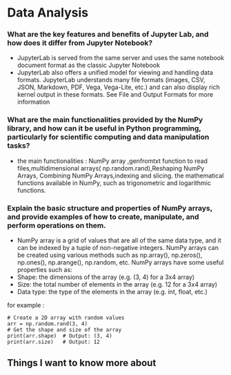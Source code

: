 # Data Analysis 

### What are the key features and benefits of Jupyter Lab, and how does it differ from Jupyter Notebook?
- JupyterLab is served from the same server and uses the same notebook document format as the classic Jupyter Notebook
- JupyterLab also offers a unified model for viewing and handling data formats. JupyterLab understands many file formats (images, CSV, JSON, Markdown, PDF, Vega, Vega-Lite, etc.) and can also display rich kernel output in these formats. See File and Output Formats for more information

### What are the main functionalities provided by the NumPy library, and how can it be useful in Python programming, particularly for scientific computing and data manipulation tasks?
 - the main functionalities : NumPy array ,genfromtxt function to read files,multidimensional arrays( np.random.rand),Reshaping NumPy Arrays, Combining NumPy Arrays,indexing and slicing. the mathematical functions available in NumPy, such as trigonometric and logarithmic functions.



### Explain the basic structure and properties of NumPy arrays, and provide examples of how to create, manipulate, and perform operations on them.
 - NumPy array is a grid of values that are all of the same data type, and it can be indexed by a tuple of non-negative integers. NumPy arrays can be created using various methods such as np.array(), np.zeros(), np.ones(), np.arange(), np.random, etc. NumPy arrays have some useful properties such as:
- Shape: the dimensions of the array (e.g. (3, 4) for a 3x4 array)
- Size: the total number of elements in the array (e.g. 12 for a 3x4 array)
- Data type: the type of the elements in the array (e.g. int, float, etc.)

for example :
```
# Create a 2D array with random values
arr = np.random.rand(3, 4)
# Get the shape and size of the array
print(arr.shape)  # Output: (3, 4)
print(arr.size)   # Output: 12
```
## Things I want to know more about  
